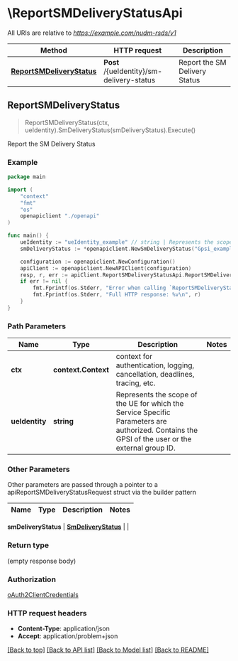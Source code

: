 # \ReportSMDeliveryStatusApi

All URIs are relative to *https://example.com/nudm-rsds/v1*

Method | HTTP request | Description
------------- | ------------- | -------------
[**ReportSMDeliveryStatus**](ReportSMDeliveryStatusApi.md#ReportSMDeliveryStatus) | **Post** /{ueIdentity}/sm-delivery-status | Report the SM Delivery Status



## ReportSMDeliveryStatus

> ReportSMDeliveryStatus(ctx, ueIdentity).SmDeliveryStatus(smDeliveryStatus).Execute()

Report the SM Delivery Status

### Example

```go
package main

import (
    "context"
    "fmt"
    "os"
    openapiclient "./openapi"
)

func main() {
    ueIdentity := "ueIdentity_example" // string | Represents the scope of the UE for which the Service Specific Parameters are authorized. Contains the GPSI of the user or the external group ID.
    smDeliveryStatus := *openapiclient.NewSmDeliveryStatus("Gpsi_example", "SmStatusReport_example") // SmDeliveryStatus | 

    configuration := openapiclient.NewConfiguration()
    apiClient := openapiclient.NewAPIClient(configuration)
    resp, r, err := apiClient.ReportSMDeliveryStatusApi.ReportSMDeliveryStatus(context.Background(), ueIdentity).SmDeliveryStatus(smDeliveryStatus).Execute()
    if err != nil {
        fmt.Fprintf(os.Stderr, "Error when calling `ReportSMDeliveryStatusApi.ReportSMDeliveryStatus``: %v\n", err)
        fmt.Fprintf(os.Stderr, "Full HTTP response: %v\n", r)
    }
}
```

### Path Parameters


Name | Type | Description  | Notes
------------- | ------------- | ------------- | -------------
**ctx** | **context.Context** | context for authentication, logging, cancellation, deadlines, tracing, etc.
**ueIdentity** | **string** | Represents the scope of the UE for which the Service Specific Parameters are authorized. Contains the GPSI of the user or the external group ID. | 

### Other Parameters

Other parameters are passed through a pointer to a apiReportSMDeliveryStatusRequest struct via the builder pattern


Name | Type | Description  | Notes
------------- | ------------- | ------------- | -------------

 **smDeliveryStatus** | [**SmDeliveryStatus**](SmDeliveryStatus.md) |  | 

### Return type

 (empty response body)

### Authorization

[oAuth2ClientCredentials](../README.md#oAuth2ClientCredentials)

### HTTP request headers

- **Content-Type**: application/json
- **Accept**: application/problem+json

[[Back to top]](#) [[Back to API list]](../README.md#documentation-for-api-endpoints)
[[Back to Model list]](../README.md#documentation-for-models)
[[Back to README]](../README.md)

